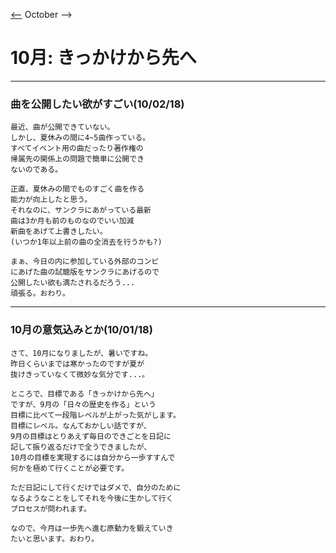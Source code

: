 [<--](./old2018/Diary092018.md) October -->
 # 10月: きっかけから先へ
---
### 曲を公開したい欲がすごい(10/02/18)
```
最近、曲が公開できていない。
しかし、夏休みの間に4~5曲作っている。
すべてイベント用の曲だったり著作権の
帰属先の関係上の問題で簡単に公開でき
ないのである。

正直、夏休みの間でものすごく曲を作る
能力が向上したと思う。
それなのに、サンクラにあがっている最新
曲は3か月も前のものなのでいい加減
新曲をあげて上書きしたい。
(いつか1年以上前の曲の全消去を行うかも?)

まぁ、今日の内に参加している外部のコンピ
にあげた曲の試聴版をサンクラにあげるので
公開したい欲も満たされるだろう...
頑張る。おわり。
```
---
### 10月の意気込みとか(10/01/18)
```
さて、10月になりましたが、暑いですね。
昨日くらいまでは寒かったのですが夏が
抜けきっていなくて微妙な気分です...。

ところで、目標である「きっかけから先へ」
ですが、9月の「日々の歴史を作る」という
目標に比べて一段階レベルが上がった気がします。
目標にレベル。なんておかしい話ですが、
9月の目標はとりあえず毎日のできごとを日記に
記して振り返るだけで全うできましたが、
10月の目標を実現するには自分から一歩すすんで
何かを極めて行くことが必要です。

ただ日記にして行くだけではダメで、自分のために
なるようなことをしてそれを今後に生かして行く
プロセスが問われます。

なので、今月は一歩先へ進む原動力を鍛えていき
たいと思います。おわり。
```
